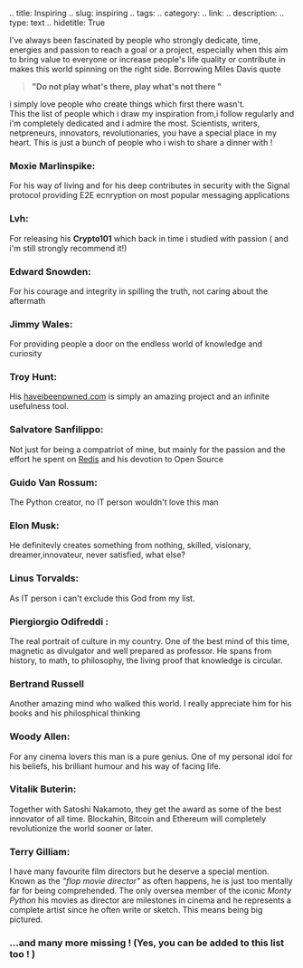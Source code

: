 .. title: Inspiring
.. slug: inspiring
.. tags:
.. category:
.. link:
.. description:
.. type: text
.. hidetitle: True

I've always been fascinated by people who strongly dedicate, time, energies and passion to reach a goal or a project, especially when this aim to bring value to everyone or increase people's life quality or contribute in makes this world spinning on the right side.
Borrowing Miles Davis quote
>__"Do not play what's there, play what's not there "__

i simply love people who create things which first there wasn't.<br/>This the list of people which i draw my inspiration from,i follow regularly and i'm completely dedicated and i admire the most. Scientists, writers, netpreneurs, innovators, revolutionaries, you have a special place in my heart. This is just a bunch of people who i wish to share a dinner with !



### __Moxie Marlinspike__:
For his way of living and for his deep contributes in security with the Signal protocol providing E2E ecnryption on most popular messaging applications

### __Lvh__:
For releasing his __Crypto101__  which back in time i studied with passion ( and i'm still strongly recommend it!)

### __Edward Snowden__:
For his courage and integrity in spilling the truth, not caring about the aftermath

### __Jimmy Wales__:
For providing people a door on the endless world of knowledge and curiosity

### __Troy Hunt__:
His [haveibeenpwned.com](https://haveibeenpwned.com/) is simply an amazing project and an infinite usefulness tool.

### __Salvatore Sanfilippo__:
Not just for being a compatriot of mine, but mainly for the passion and the effort he spent on [Redis](https://www.youtube.com/watch?v=BBuifhInz7A) and his devotion to Open Source

<!-- ### __Yann Collet__ -->

### __Guido Van Rossum__:
The Python creator, no IT person wouldn't love this man

### __Elon Musk__:
He definitevly creates something from nothing, skilled, visionary, dreamer,innovateur, never satisfied, what else?

### __Linus Torvalds__:
As IT person i can't exclude this God from my list.

### __Piergiorgio Odifreddi__ :
The real portrait of culture in my country. One of the best mind of this time, magnetic as divulgator and well prepared as professor. He spans from history, to math, to philosophy, the living proof that knowledge is circular.

### __Bertrand Russell__
Another amazing mind who walked this world. I really appreciate him for his books and his philosphical thinking

### __Woody Allen__:
For any cinema lovers this man is a pure genius. One of my personal idol for his beliefs, his brilliant humour and his way of facing life.

### __Vitalik Buterin__:
Together with Satoshi Nakamoto, they get the award as some of the best innovator of all time. Blockahin, Bitcoin and Ethereum  will completely revolutionize the world sooner or later.

###  __Terry Gilliam__:
I have many favourite film directors but he deserve a special mention. Known as the _"flop movie director"_ as often happens, he is just too mentally far for being comprehended. The only oversea member of the iconic _Monty Python_ his movies as director are milestones in cinema and he represents a complete artist since he often write or sketch. This means being big pictured.


### __...and many more missing !__ (Yes, you can be added to this list too ! )
